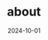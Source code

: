 ---
# Leave the homepage title empty to use the site title
title: "about"
date: 2024-10-01
type: landing

sections:

  - block: about.biography
    id: about
    content:
      title: ''
      username: admin

  - block: markdown
    content:
        title: bio
        text: |- 
          <span class="justified-text">
          Hello, I’m Chaehyeon Kim, a backend developer focused on the essentials. I thrive on continuous learning and exploration, designing robust systems while growing through problem-solving. I embrace new technologies without fear and aim to create valuable solutions by staying true to the core principles of development. Like calm but deep waters, I aspire to be a developer who adds real value with a calm demeanor and deep knowledge and experience.</span>
      
  - block: features
    id: interest
    content:
      title: <span style="font-size:75%">채현's CODING Interests</span>
      text: Let me introduce my field of study and development interests that I am currently working on.<br><br><br><br>
      items:
        - name: |
            Algorithm
          icon: code-branch
          icon_pack: fas
          description: <span style="font-size:90%">As a member of the ALPS algorithm club at the Department of Computer and Artificial Intelligence at Jeonbuk National University, I am learning algorithms through the Baekjoon platform.</span><br><br>
        - name: |
            Spring Framework
          icon: seedling
          icon_pack: fas
          description:  <span style="font-size:90%">I am currently studying the basics of the Spring framework through online courses on Inflearn.</span><br><br>
        - name: |
            Cloud Computing
          icon: calculator
          icon_pack: fas
          description:  <span style="font-size:90%">I am exploring cloud computing, focusing on infrastructure management and service deployment, with the goal of obtaining an AWS-related certification.</span><br><br>
        - name: |
            Data Architecture
          icon: chart-line
          icon_pack: fas
          description:  <span style="font-size:90%">I am also working towards designing the data architecture for the upcoming Jeonbuk University Restaurant Project. As the first step toward achieving this goal, I am studying for the SQLD certification.</span><br><br>
        - name: |
           Development
          icon: laptop
          icon_pack: fas
          description:  <span style="font-size:90%">I am planning a full-stack web application development project, specifically a web app for the best restaurants at Jeonbuk University.</span><br><br>
        - name: |
            Multi-modality
          icon: globe
          icon_pack: fas
          description:  <span style="font-size:90%">To enhance my skills as a developer, I am also studying conversational English to improve fluency.</span><br><br>

    design:
      columns: 2
      
  - block: techstack
    content:
      title: 'Tech Stack'
      items:
        - name: Backend
          items:
            - name: Kotlin
            - name: Java
            - name: Spring Boot
            - name: Spring
            - name: Gradle
        - name: DevOps
          items:
            - name: AWS - EC2
            - name: MySQL
            - name: Markdown
        - name: Frontend
          items:
            - name: HTML
            - name: CSS
            - name: JS
        - name: Tools & Collaboration
          items:
            - name: Git
            - name: Jira
            - name: Slack
            - name: VS Code
            - name: Intellij
            - name: Pycharm
            - name: Eclipse
            - name: Android Studio
    design:
      columns: 1
---